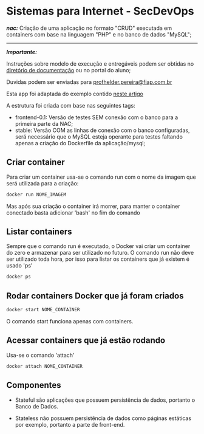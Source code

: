 # Sistemas para Internet - SecDevOps

***nac:*** Criação de uma aplicação no formato "CRUD" executada em containers com base na linguagem "PHP" e no banco de dados "MySQL";

---

***Importante:***

Instruções sobre modelo de execução e entregáveis podem ser obtidas no [diretório de documentação](https://github.com/fiapsecdevops/php-sample-app/tree/master/docs) ou no portal do aluno;

Duvidas podem ser enviadas para <profhelder.pereira@fiap.com.br>

Esta app foi adaptada do exemplo contido [neste artigo](https://www.tutorialrepublic.com/php-tutorial/php-mysql-crud-application.php)

A estrutura foi criada com base nas seguintes tags:

- frontend-0.1: Versão de testes SEM conexão com o banco para a primeira parte da NAC;
- stable:  Versão COM as linhas de conexão com o banco configuradas, será necessário que o MySQL esteja operante para testes faltando apenas a criação do Dockerfile da aplicação/mysql;

## Criar container
Para criar um container usa-se o comando run com o nome da imagem que será utilizada para a criação:

```sh
docker run NOME_IMAGEM
```

Mas após sua criação o container irá morrer, para manter o container conectado basta adicionar 'bash' no fim do comando

## Listar containers
Sempre que o comando run é executado, o Docker vai criar um container do zero e armazenar para ser utilizado no futuro. O comando run não deve ser utilizado toda hora, por isso para listar os containers que já existem é usado 'ps'

```sh
docker ps
```

## Rodar containers Docker que já foram criados

```sh
docker start NOME_CONTAINER
```

O comando start funciona apenas com containers.

## Acessar containers que já estão rodando
Usa-se o comando 'attach'
```sh
docker attach NOME_CONTAINER
```

## Componentes

- Stateful são aplicações que possuem persistência de dados, portanto o Banco de Dados.

- Stateless não possuem persistência de dados como páginas estáticas por exemplo, portanto a parte de front-end.
